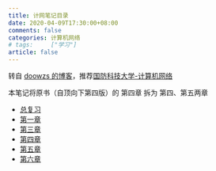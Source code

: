 ```yaml
---
title: 计网笔记目录
date: 2020-04-09T17:30:00+08:00
comments: false
categories: 计算机网络
# tags:		["学习"]
article: false
---
```


转自 [doowzs 的博客](https://doowzs.com/docs/52-net/)，推荐[国防科技大学-计算机网络](https://www.bilibili.com/video/BV1ft411G7Bu)

本笔记将原书（自顶向下第四版）的 第四章 拆为 第四、第五两章

- [总复习](cn-0)
- [第一章](cn-1)
- [第三章](cn-3)
- [第四章](cn-4)
- [第五章](cn-5)
- [第六章](cn-6)

